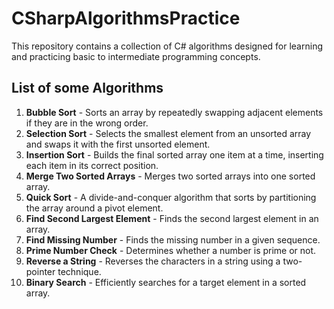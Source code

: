 # CSharpAlgorithmsPractice

This repository contains a collection of C# algorithms designed for learning and practicing basic to intermediate programming concepts.
## List of some Algorithms

1. **Bubble Sort** - Sorts an array by repeatedly swapping adjacent elements if they are in the wrong order.
2. **Selection Sort** - Selects the smallest element from an unsorted array and swaps it with the first unsorted element.
3. **Insertion Sort** - Builds the final sorted array one item at a time, inserting each item in its correct position.
4. **Merge Two Sorted Arrays** - Merges two sorted arrays into one sorted array.
5. **Quick Sort** - A divide-and-conquer algorithm that sorts by partitioning the array around a pivot element.
6. **Find Second Largest Element** - Finds the second largest element in an array.
7. **Find Missing Number** - Finds the missing number in a given sequence.
8. **Prime Number Check** - Determines whether a number is prime or not.
9. **Reverse a String** - Reverses the characters in a string using a two-pointer technique.
10. **Binary Search** - Efficiently searches for a target element in a sorted array.
